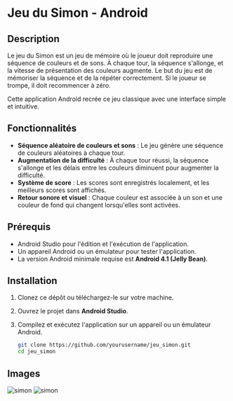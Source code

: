 # Jeu du Simon - Android

## Description
Le jeu du Simon est un jeu de mémoire où le joueur doit reproduire une séquence de couleurs et de sons. À chaque tour, la séquence s'allonge, et la vitesse de présentation des couleurs augmente. Le but du jeu est de mémoriser la séquence et de la répéter correctement. Si le joueur se trompe, il doit recommencer à zéro.

Cette application Android recrée ce jeu classique avec une interface simple et intuitive.

## Fonctionnalités
- **Séquence aléatoire de couleurs et sons** : Le jeu génère une séquence de couleurs aléatoires à chaque tour.
- **Augmentation de la difficulté** : À chaque tour réussi, la séquence s'allonge et les délais entre les couleurs diminuent pour augmenter la difficulté.
- **Système de score** : Les scores sont enregistrés localement, et les meilleurs scores sont affichés.
- **Retour sonore et visuel** : Chaque couleur est associée à un son et une couleur de fond qui changent lorsqu'elles sont activées.

## Prérequis
- Android Studio pour l'édition et l'exécution de l'application.
- Un appareil Android ou un émulateur pour tester l'application.
- La version Android minimale requise est **Android 4.1 (Jelly Bean)**.

## Installation

1. Clonez ce dépôt ou téléchargez-le sur votre machine.
2. Ouvrez le projet dans **Android Studio**.
3. Compilez et exécutez l'application sur un appareil ou un émulateur Android.

   ```bash
   git clone https://github.com/yourusername/jeu_simon.git
   cd jeu_simon
## Images
![simon](image1.png)
![simon](image2.png)
